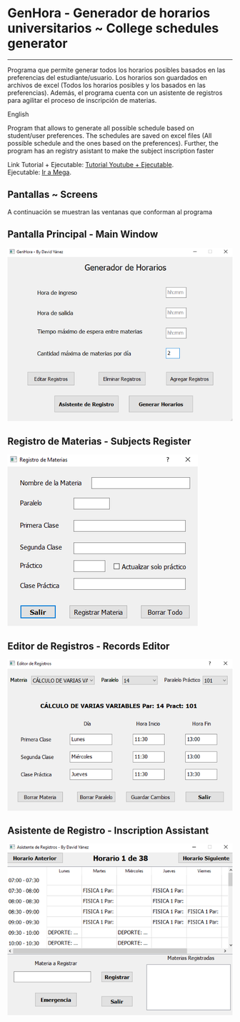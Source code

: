 # GenHora - Generador de horarios universitarios ~ College schedules generator #
---

Programa que permite generar todos los horarios posibles basados en las preferencias del estudiante/usuario. Los horarios son guardados en archivos de excel (Todos los horarios posibles y los basados en las preferencias). Además, el programa cuenta con un asistente de registros para agilitar el proceso de inscripción de materias. 


English

Program that allows to generate all possible schedule based on student/user preferences. The schedules are saved on excel files (All possible schedule and the ones based on the preferences). Further, the program has an registry asistant to make the subject inscription faster

Link Tutorial + Ejecutable: [Tutorial Youtube + Ejecutable](https://youtu.be/laLg_9mSMy0).<br>
Ejecutable: [Ir a Mega](https://mega.nz/file/D4MwyTrZ#CftG63kvL1mU6dzpVh4k0275KFl7oobsEq3jFkuX1XQ).

Pantallas ~ Screens
--

A continuación se muestran las ventanas que conforman al programa

Pantalla Principal - Main Window 
-

![Pantalla Principal](/capturas/Pantalla_Principal.png)
 

Registro de Materias - Subjects Register
-
![Pantalla Registro_Materias](/capturas/Registro_Materias.png)


Editor de Registros - Records Editor
-
![Pantalla Editor_Registros](/capturas/Editor_Registros.png)
 

Asistente de Registro - Inscription Assistant
-
![Pantalla Asistente_Registros](/capturas/Asistente_Registros.png)

